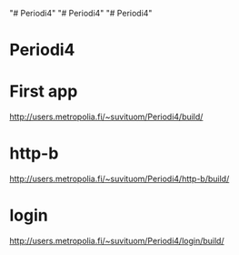 "# Periodi4" 
"# Periodi4" 
"# Periodi4" 
# Periodi4
# First app
http://users.metropolia.fi/~suvituom/Periodi4/build/
# http-b
http://users.metropolia.fi/~suvituom/Periodi4/http-b/build/
# login
http://users.metropolia.fi/~suvituom/Periodi4/login/build/
